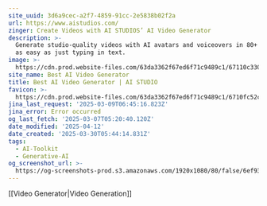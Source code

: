 ```yaml
---
site_uuid: 3d6a9cec-a2f7-4859-91cc-2e5838b02f2a
url: https://www.aistudios.com/
zinger: Create Videos with AI STUDIOS’ AI Video Generator
description: >-
  Generate studio-quality videos with AI avatars and voiceovers in 80+ languages
  as easy as just typing in text.
image: >-
  https://cdn.prod.website-files.com/63da3362f67ed6f71c9489c1/67110c3309d814f76db52d4a_aistudios_deepbrainai.png
site_name: Best AI Video Generator
title: Best AI Video Generator | AI STUDIO
favicon: >-
  https://cdn.prod.website-files.com/63da3362f67ed6f71c9489c1/6710fc52c1b4308c5d43631c_Favicon_aistudios.svg
jina_last_request: '2025-03-09T06:45:16.823Z'
jina_error: Error occurred
og_last_fetch: '2025-03-07T05:20:40.120Z'
date_modified: '2025-04-12'
date_created: '2025-03-30T05:44:14.831Z'
tags:
  - AI-Toolkit
  - Generative-AI
og_screenshot_url: >-
  https://og-screenshots-prod.s3.amazonaws.com/1920x1080/80/false/6ef93870f8ed76270b8619ad605ec3ac8d2cd97b58fb9205a8e311117880b243.jpeg
---
```



























































[[Video Generator|Video Generation]]
